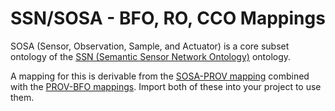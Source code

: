 # SSN/SOSA - BFO, RO, CCO Mappings

SOSA (Sensor, Observation, Sample, and Actuator) is a core subset ontology of the [SSN (Semantic Sensor Network Ontology)](https://www.w3.org/TR/vocab-ssn/) ontology. 

A mapping for this is derivable from the [SOSA-PROV mapping](http://www.w3.org/ns/sosa/prov) combined with the [PROV-BFO mappings](../PROV). Import both of these into your project to use them.